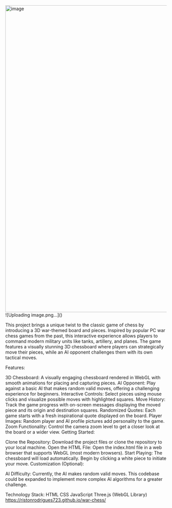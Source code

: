 <img width="957" alt="image" src="https://github.com/user-attachments/assets/5c313045-fd13-468a-9eea-c3efdf7d6713">
![Uploading image.png…]()

This project brings a unique twist to the classic game of chess by introducing a 3D war-themed board and pieces. Inspired by popular PC war chess games from the past, this interactive experience allows players to command modern military units like tanks, artillery, and planes. The game features a visually stunning 3D chessboard where players can strategically move their pieces, while an AI opponent challenges them with its own tactical moves.

Features:

3D Chessboard: A visually engaging chessboard rendered in WebGL with smooth animations for placing and capturing pieces.
AI Opponent: Play against a basic AI that makes random valid moves, offering a challenging experience for beginners.
Interactive Controls: Select pieces using mouse clicks and visualize possible moves with highlighted squares.
Move History: Track the game progress with on-screen messages displaying the moved piece and its origin and destination squares.
Randomized Quotes: Each game starts with a fresh inspirational quote displayed on the board.
Player Images: Random player and AI profile pictures add personality to the game.
Zoom Functionality: Control the camera zoom level to get a closer look at the board or a wider view.
Getting Started:

Clone the Repository: Download the project files or clone the repository to your local machine.
Open the HTML File: Open the index.html file in a web browser that supports WebGL (most modern browsers).
Start Playing: The chessboard will load automatically. Begin by clicking a white piece to initiate your move.
Customization (Optional):

AI Difficulty: Currently, the AI makes random valid moves. This codebase could be expanded to implement more complex AI algorithms for a greater challenge.

Technology Stack:
HTML
CSS
JavaScript
Three.js (WebGL Library)
https://ristonrodrigues723.github.io/war-chess/

